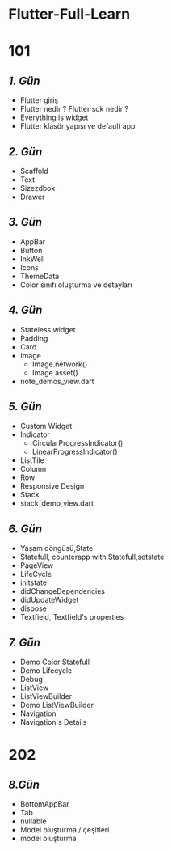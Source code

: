 # Flutter-Full-Learn
# **101**
## _1. Gün_
- Flutter giriş
-  Flutter nedir ? Flutter sdk nedir ?
-  Everything is widget
-  Flutter klasör yapısı ve default app 
## _2. Gün_
-  Scaffold
-  Text
-  Sizezdbox
-  Drawer
## _3. Gün_
-  AppBar
-  Button
-  InkWell
-  Icons
-  ThemeData
-  Color sınıfı oluşturma ve detayları
## _4. Gün_
-  Stateless widget
-  Padding
-  Card 
- Image 
  * Image.network()
  * Image.asset()
-  note_demos_view.dart
## _5. Gün_
-  Custom Widget
-  Indicator
   * CircularProgressIndicator()
   * LinearProgressIndicator()
-  ListTile
-  Column
-  Row
-  Responsive Design
-  Stack
-  stack_demo_view.dart
## _6. Gün_
-  Yaşam döngüsü,State
-  Statefull, counterapp with Statefull,setstate
-  PageView
-  LifeCycle
-  initstate
-  didChangeDependencies
-  didUpdateWidget
-  dispose
-  Textfield, Textfield's properties
## _7. Gün_
-  Demo Color Statefull  
-  Demo Lifecycle
-  Debug
-  ListView
-  ListViewBuilder
-  Demo ListViewBuilder
-  Navigation
-  Navigation's Details
# 202
## _8.Gün_
-  BottomAppBar
-  Tab 
-  nullable
-  Model oluşturma / çeşitleri
-  model oluşturma
